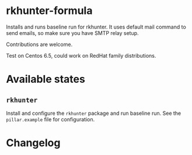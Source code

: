 rkhunter-formula
===============

Installs and runs baseline run for rkhunter. It uses default mail command to send emails, so make sure you have SMTP relay setup.

Contributions are welcome.

   Test on Centos 6.5, could work on RedHat family distributions.

Available states
================

``rkhunter``
------------

Install and configure the ``rkhunter`` package and run baseline run. See the `pillar.example` file for configuration.

Changelog
================
